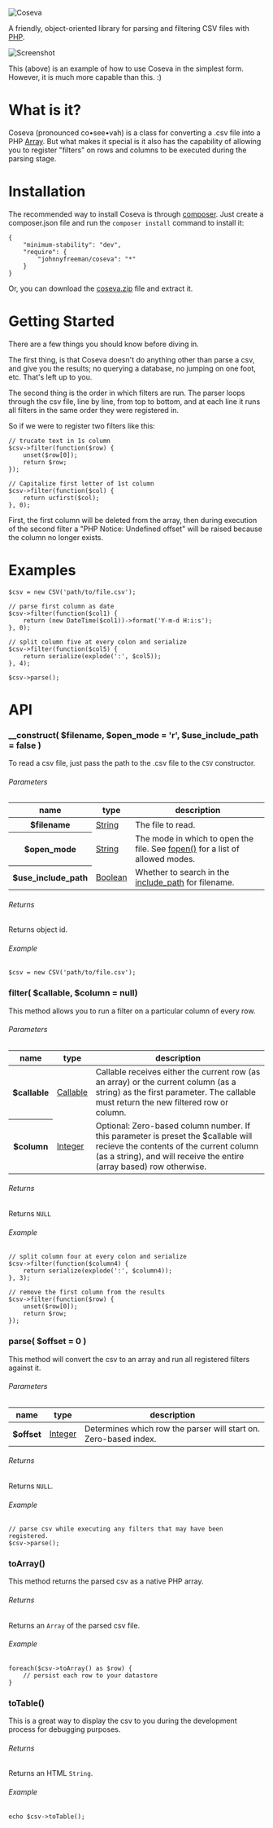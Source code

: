 ![Coseva](http://coseva.s3.amazonaws.com/logo.png "Coseva")

A friendly, object-oriented library for parsing and filtering CSV files with [PHP](http://www.php.net/).

![Screenshot](http://coseva.s3.amazonaws.com/editor.png)

This (above) is an example of how to use Coseva in the simplest form. However, it is much more capable than this. :)

# What is it?

Coseva (pronounced co&bull;see&bull;vah) is a class for converting a .csv file into a PHP [Array](http://php.net/manual/en/language.types.array.php). But what makes it special is it also has the capability of allowing you to register "filters" on rows and columns to be executed during the parsing stage.

# Installation

The recommended way to install Coseva is through [composer](http://getcomposer.org/). Just create a composer.json file and run the `composer install` command to install it:

	{
	    "minimum-stability": "dev",
	    "require": {
	        "johnnyfreeman/coseva": "*"
	    }
	}

Or, you can download the [coseva.zip](https://github.com/johnnyfreeman/coseva/zipball/master) file and extract it.

# Getting Started

There are a few things you should know before diving in. 

The first thing, is that Coseva doesn't do anything other than parse a csv, and give you the results; no querying a database, no jumping on one foot, etc. That's left up to you. 

The second thing is the order in which filters are run. The parser loops through the csv file, line by line, from top to bottom, and at each line it runs all filters in the same order they were registered in.

So if we were to register two filters like this:

    // trucate text in 1s column
	$csv->filter(function($row) {
		unset($row[0]);
		return $row;
	});

	// Capitalize first letter of 1st column
	$csv->filter(function($col) {
	    return ucfirst($col);
	}, 0);

First, the first column will be deleted from the array, then during execution of the second filter a "PHP Notice: Undefined offset" will be raised because the column no longer exists.

# Examples

	$csv = new CSV('path/to/file.csv');

    // parse first column as date
	$csv->filter(function($col1) {
	    return (new DateTime($col1))->format('Y-m-d H:i:s');
	}, 0);

	// split column five at every colon and serialize
	$csv->filter(function($col5) {
	    return serialize(explode(':', $col5));
	}, 4);
    
    $csv->parse();

# API

### __construct( $filename, $open_mode = 'r', $use_include_path = false )

To read a csv file, just pass the path to the .csv file to the `CSV` constructor.
    
###### Parameters

<table>
    <thead>
	    <tr>
	        <th>name</th>
	        <th>type</th>
	        <th>description</th>
	    </tr>
	</thead>
	<tbody>
	    <tr>
	        <th>$filename</th>
	        <td><a href="http://www.php.net/manual/en/language.types.string.php">String</a></td>
	        <td>The file to read.</td>
	    </tr>
        <tr>
	        <th>$open_mode</th>
	        <td><a href="http://www.php.net/manual/en/language.types.string.php">String</a></td>
	        <td>The mode in which to open the file. See <a href="http://php.net/manual/en/function.fopen.php">fopen()</a> for a list of allowed modes.</td>
	    </tr>
        <tr>
	        <th>$use_include_path</th>
	        <td><a href="http://www.php.net/manual/en/language.types.boolean.php">Boolean</a></td>
	        <td>Whether to search in the <a href="http://php.net/manual/en/ini.core.php#ini.include-path">include_path</a> for filename.</td>
	    </tr>
	</tbody>
</table>

###### Returns

Returns object id.

###### Example

    $csv = new CSV('path/to/file.csv');

### filter( $callable, $column = null)

This method allows you to run a filter on a particular column of every row.

###### Parameters

<table>
	<thead>
	    <tr>
	        <th>name</th>
	        <th>type</th>
	        <th>description</th>
	    </tr>
	</thead>
	<tbody>
	    <tr>
	        <th>$callable</th>
	        <td><a href="http://www.php.net/manual/en/language.types.callable.php">Callable</a></td>
	        <td>Callable receives either the current row (as an array) or the current column (as a string) as the first parameter. The callable must return the new filtered row or column.</td>
	    </tr>
	    <tr>
	        <th>$column</th>
	        <td><a href="http://www.php.net/manual/en/language.types.integer.php">Integer</a></td>
	        <td>Optional: Zero-based column number. If this parameter is preset the $callable will recieve the contents of the current column (as a string), and will receive the entire (array based) row otherwise.</td>
	    </tr>
	</tbody>
</table>

###### Returns

Returns `NULL`

###### Example

	// split column four at every colon and serialize
	$csv->filter(function($column4) {
	    return serialize(explode(':', $column4));
	}, 3);

	// remove the first column from the results
	$csv->filter(function($row) {
		unset($row[0]);
	    return $row;
	});

### parse( $offset = 0 )

This method will convert the csv to an array and run all registered filters against it.

###### Parameters

<table>
	<thead>
	    <tr>
	        <th>name</th>
	        <th>type</th>
	        <th>description</th>
	    </tr>
	</thead>
	<tbody>
	    <tr>
	        <th>$offset</th>
	        <td><a href="http://www.php.net/manual/en/language.types.integer.php">Integer</a></td>
	        <td>Determines which row the parser will start on. Zero-based index.</td>
	    </tr>
	</tbody>
</table>

###### Returns

Returns `NULL`.

###### Example

	// parse csv while executing any filters that may have been registered.
	$csv->parse();

### toArray()

This method returns the parsed csv as a native PHP array.

###### Returns

Returns an `Array` of the parsed csv file.

###### Example

	foreach($csv->toArray() as $row) {
		// persist each row to your datastore
	}

### toTable()

This is a great way to display the csv to you during the development process for debugging purposes.

###### Returns

Returns an HTML `String`.

###### Example

	echo $csv->toTable();
